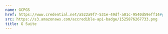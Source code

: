 ```yaml
---
name: GCPGS
href: https://www.credential.net/a522a9f7-531e-49df-a01c-9540d59eff14#gs.fdk66i
src: https://s3.amazonaws.com/accredible-api-badge/1525876267733.png
title: G Suite
---
```

